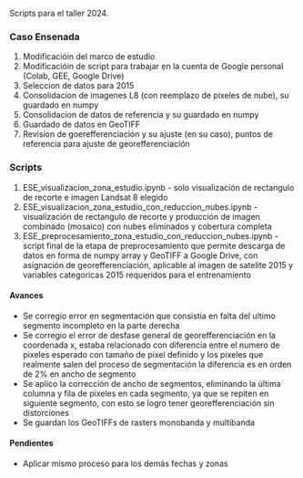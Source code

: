 Scripts para el taller 2024.

### Caso Ensenada
1) Modificacióin del marco de estudio
2) Modificacióin de script para trabajar en la cuenta de Google personal (Colab, GEE, Google Drive)
3) Seleccion de datos para 2015
4) Consolidacion de imagenes L8 (con reemplazo de pixeles de nube), su guardado en numpy
5) Consolidacion de datos de referencia y su guardado en numpy
6) Guardado de datos en GeoTIFF
7) Revision de goerefferenciación y su ajuste (en su caso), puntos de referencia para ajuste de georefferenciación

### Scripts
1) ESE_visualizacion_zona_estudio.ipynb - solo visualización de rectangulo de recorte e imagen Landsat 8 elegido
2) ESE_visualizacion_zona_estudio_con_reduccion_nubes.ipynb - visualización de rectangulo de recorte y producción de imagen combinado (mosaico) con nubes eliminados y cobertura completa
3) ESE_preprocesamiento_zona_estudio_con_reduccion_nubes.ipynb - script final de la etapa de preprocesamiento que permite descarga de datos en forma de numpy array y GeoTIFF a Google Drive, con asignación de georefferenciación, aplicable al imagen de satelite 2015 y variables categoricas 2015 requeridos para el entrenamiento

#### Avances
* Se corregio error en segmentación que consistia en falta del ultimo segmento incompleto en la parte derecha
* Se corregio el error de desfase general de georefferenciación en la coordenada x, estaba relacionado con diferencia entre el numero de pixeles esperado con tamaño de pixel definido y los pixeles que realmente salen del proceso de segmentación la diferencia es en orden de 2% en ancho de segmento
* Se aplico la corrección de ancho de segmentos, eliminando la última columna y fila de pixeles en cada segmento, ya que se repiten en siguiente segmento, con esto se logro tener georefferenciación sin distorciones
* Se guardan los GeoTIFFs de rasters monobanda y multibanda

#### Pendientes

* Aplicar mismo proceso para los demás fechas y zonas

